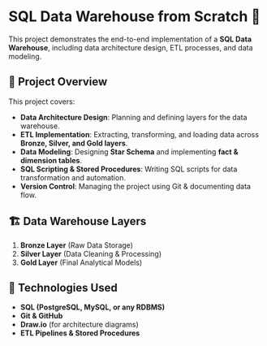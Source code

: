 # SQL Data Warehouse from Scratch 🚀  

This project demonstrates the end-to-end implementation of a **SQL Data Warehouse**, including data architecture design, ETL processes, and data modeling.

## 📌 Project Overview  
This project covers:  
- **Data Architecture Design**: Planning and defining layers for the data warehouse.  
- **ETL Implementation**: Extracting, transforming, and loading data across **Bronze, Silver, and Gold layers**.  
- **Data Modeling**: Designing **Star Schema** and implementing **fact & dimension tables**.  
- **SQL Scripting & Stored Procedures**: Writing SQL scripts for data transformation and automation.  
- **Version Control**: Managing the project using Git & documenting data flow.  

## 🏗️ Data Warehouse Layers  
1. **Bronze Layer** (Raw Data Storage)  
2. **Silver Layer** (Data Cleaning & Processing)  
3. **Gold Layer** (Final Analytical Models)  

## 🔧 Technologies Used  
- **SQL (PostgreSQL, MySQL, or any RDBMS)**  
- **Git & GitHub**  
- **Draw.io** (for architecture diagrams)  
- **ETL Pipelines & Stored Procedures**  


